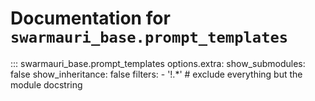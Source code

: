 # Documentation for `swarmauri_base.prompt_templates`

::: swarmauri_base.prompt_templates
    options.extra:
      show_submodules: false
      show_inheritance: false
      filters:
        - '!.*'  # exclude everything but the module docstring

